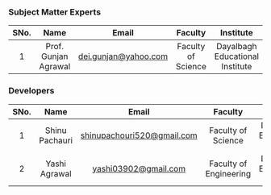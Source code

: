 
### Subject Matter Experts
| SNo. | Name | Email | Faculty | Institute  |
| :---: | :---: | :---: | :---: | :---: |
| 1 | Prof. Gunjan Agrawal | dei.gunjan@yahoo.com | Faculty of Science | Dayalbagh Educational Institute |

### Developers
| SNo. | Name | Email | Faculty | Institute |
| :---: | :---: | :---: | :---: | :---: |
| 1 | Shinu Pachauri | shinupachouri520@gmail.com | Faculty of Science | Dayalbagh Educational Institute |
| 2 | Yashi Agrawal | yashi03902@gmail.com | Faculty of Engineering | Dayalbagh Educational Institute |
